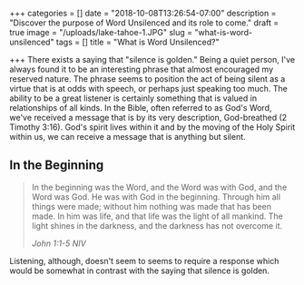 +++
categories = []
date = "2018-10-08T13:26:54-07:00"
description = "Discover the purpose of Word Unsilenced and its role to come."
draft = true
image = "/uploads/lake-tahoe-1.JPG"
slug = "what-is-word-unsilenced"
tags = []
title = "What is Word Unsilenced?"

+++
There exists a saying that "silence is golden." Being a quiet person, I've always found it to be an interesting phrase that almost encouraged my reserved nature. The phrase seems to position the act of being silent as a virtue that is at odds with speech, or perhaps just speaking too much. The ability to be a great listener is certainly something that is valued in relationships of all kinds. In the Bible, often referred to as God's Word, we've received a message that is by its very description, God-breathed (2 Timothy 3:16). God's spirit lives within it and by the moving of the Holy Spirit within us, we can receive a message that is anything but silent.

## In the Beginning

> In the beginning was the Word, and the Word was with God, and the Word was God. He was with God in the beginning. Through him all things were made; without him nothing was made that has been made. In him was life, and that life was the light of all mankind. The light shines in the darkness, and the darkness has not overcome it.
>
> _John 1:1-5 NIV_

Listening, although, doesn't seem to  seems to require a response which would be somewhat in contrast with the saying that silence is golden. 